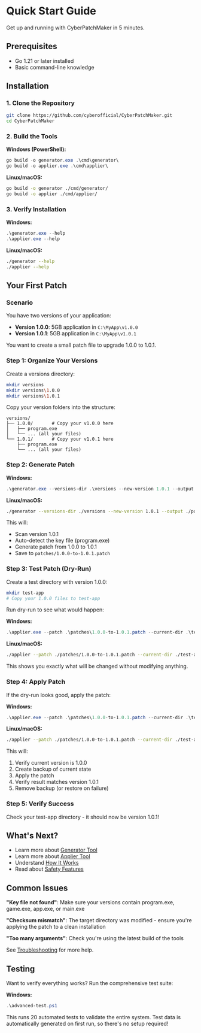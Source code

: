 # Quick Start Guide

Get up and running with CyberPatchMaker in 5 minutes.

## Prerequisites

- Go 1.21 or later installed
- Basic command-line knowledge

## Installation

### 1. Clone the Repository

```bash
git clone https://github.com/cyberofficial/CyberPatchMaker.git
cd CyberPatchMaker
```

### 2. Build the Tools

**Windows (PowerShell):**
```powershell
go build -o generator.exe .\cmd\generator\
go build -o applier.exe .\cmd\applier\
```

**Linux/macOS:**
```bash
go build -o generator ./cmd/generator/
go build -o applier ./cmd/applier/
```

### 3. Verify Installation

**Windows:**
```powershell
.\generator.exe --help
.\applier.exe --help
```

**Linux/macOS:**
```bash
./generator --help
./applier --help
```

## Your First Patch

### Scenario

You have two versions of your application:
- **Version 1.0.0**: 5GB application in `C:\MyApp\v1.0.0`
- **Version 1.0.1**: 5GB application in `C:\MyApp\v1.0.1`

You want to create a small patch file to upgrade 1.0.0 to 1.0.1.

### Step 1: Organize Your Versions

Create a versions directory:

```bash
mkdir versions
mkdir versions\1.0.0
mkdir versions\1.0.1
```

Copy your version folders into the structure:

```
versions/
├── 1.0.0/       # Copy your v1.0.0 here
│   ├── program.exe
│   └── ... (all your files)
└── 1.0.1/       # Copy your v1.0.1 here
    ├── program.exe
    └── ... (all your files)
```

### Step 2: Generate Patch

**Windows:**
```powershell
.\generator.exe --versions-dir .\versions --new-version 1.0.1 --output .\patches
```

**Linux/macOS:**
```bash
./generator --versions-dir ./versions --new-version 1.0.1 --output ./patches
```

This will:
- Scan version 1.0.1
- Auto-detect the key file (program.exe)
- Generate patch from 1.0.0 to 1.0.1
- Save to `patches/1.0.0-to-1.0.1.patch`

### Step 3: Test Patch (Dry-Run)

Create a test directory with version 1.0.0:

```bash
mkdir test-app
# Copy your 1.0.0 files to test-app
```

Run dry-run to see what would happen:

**Windows:**
```powershell
.\applier.exe --patch .\patches\1.0.0-to-1.0.1.patch --current-dir .\test-app --dry-run
```

**Linux/macOS:**
```bash
./applier --patch ./patches/1.0.0-to-1.0.1.patch --current-dir ./test-app --dry-run
```

This shows you exactly what will be changed without modifying anything.

### Step 4: Apply Patch

If the dry-run looks good, apply the patch:

**Windows:**
```powershell
.\applier.exe --patch .\patches\1.0.0-to-1.0.1.patch --current-dir .\test-app --verify
```

**Linux/macOS:**
```bash
./applier --patch ./patches/1.0.0-to-1.0.1.patch --current-dir ./test-app --verify
```

This will:
1. Verify current version is 1.0.0
2. Create backup of current state
3. Apply the patch
4. Verify result matches version 1.0.1
5. Remove backup (or restore on failure)

### Step 5: Verify Success

Check your test-app directory - it should now be version 1.0.1!

## What's Next?

- Learn more about [Generator Tool](generator-guide.md)
- Learn more about [Applier Tool](applier-guide.md)
- Understand [How It Works](how-it-works.md)
- Read about [Safety Features](backup-rollback.md)

## Common Issues

**"Key file not found"**: Make sure your versions contain program.exe, game.exe, app.exe, or main.exe

**"Checksum mismatch"**: The target directory was modified - ensure you're applying the patch to a clean installation

**"Too many arguments"**: Check you're using the latest build of the tools

See [Troubleshooting](troubleshooting.md) for more help.

## Testing

Want to verify everything works? Run the comprehensive test suite:

**Windows:**
```powershell
.\advanced-test.ps1
```

This runs 20 automated tests to validate the entire system. Test data is automatically generated on first run, so there's no setup required!
